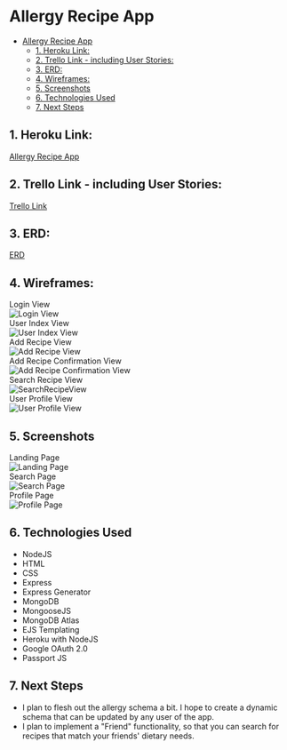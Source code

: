 # Allergy Recipe App

- [Allergy Recipe App](#allergy-recipe-app)
  - [1. Heroku Link:](#1-heroku-link)
  - [2. Trello Link - including User Stories:](#2-trello-link---including-user-stories)
  - [3. ERD:](#3-erd)
  - [4. Wireframes:](#4-wireframes)
  - [5. Screenshots](#5-screenshots)
  - [6. Technologies Used](#6-technologies-used)
  - [7. Next Steps](#7-next-steps)

## 1. Heroku Link:
[Allergy Recipe App](allergy-recipe-app.heroku.com)

## 2. Trello Link - including User Stories:
[Trello Link](https://trello.com/b/cPF2zOA0/unit-2-project)

## 3. ERD:
[ERD](public/Unit2RecipeERD.png)

## 4. Wireframes:
Login View<br>
![Login View](public/images/LoginView.png)<br>
User Index View<br>
![User Index View](public/images/UserIndexView.png)<br>
Add Recipe View<br>
![Add Recipe View](public/images/AddRecipeView.png)<br>
Add Recipe Confirmation View<br>
![Add Recipe Confirmation View](public/images/AddRecipeConfirmationView.png)<br>
Search Recipe View<br>
![SearchRecipeView](public/images/SearchRecipeView.png)<br>
User Profile View<br>
![User Profile View](public/images/UserProfileView.png)

## 5. Screenshots
Landing Page<br>
![Landing Page](public/images/LandingPage.png)<br>
Search Page<br>
![Search Page](public/images/SearchPage.png)<br>
Profile Page<br>
![Profile Page](public/images/ProfilePage.png)

## 6. Technologies Used
* NodeJS
* HTML
* CSS
* Express
* Express Generator
* MongoDB
* MongooseJS
* MongoDB Atlas
* EJS Templating
* Heroku with NodeJS
* Google OAuth 2.0
* Passport JS
  
## 7. Next Steps
* I plan to flesh out the allergy schema a bit. I hope to create a dynamic schema that can be updated by any user of the app. 
* I plan to implement a "Friend" functionality, so that you can search for recipes that match your friends' dietary needs. 
